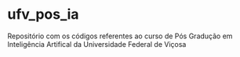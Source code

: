 # ufv_pos_ia
Repositório com os códigos referentes ao curso de Pós Gradução em Inteligência Artifical da Universidade Federal de Viçosa
